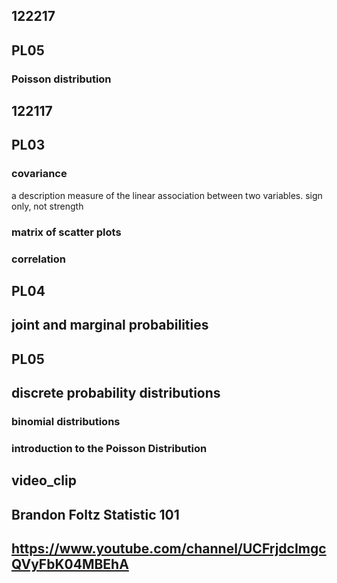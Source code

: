 ## 122217
## PL05
### Poisson distribution


## 122117

## PL03
### covariance
a description measure of the linear association between two variables.
sign only, not strength

### matrix of scatter plots

### correlation

## PL04
## joint and marginal probabilities

## PL05
## discrete probability distributions
### binomial distributions
### introduction to the Poisson Distribution


## video_clip
## Brandon Foltz Statistic 101
## https://www.youtube.com/channel/UCFrjdcImgcQVyFbK04MBEhA